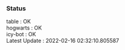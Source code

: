 ### Status


table : OK  
hogwarts : OK  
icy-bot : OK  
Latest Update : 2022-02-16 02:32:10.805587

